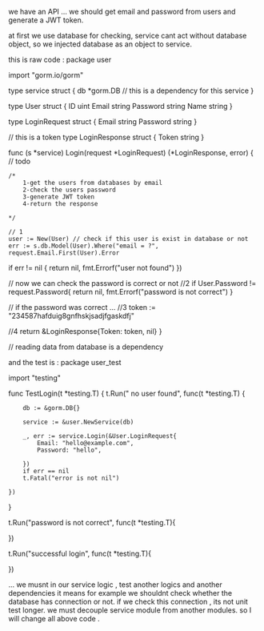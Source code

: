 we have an API ... we should  get email and password from users and generate a JWT token.

at first we use database for checking, service cant act without database object, so we injected database as an object to service.

this is raw code :
package user

import "gorm.io/gorm"

type service struct {
	db *gorm.DB // this is a dependency for this service
}

type User struct {
	ID       uint
	Email    string
	Password string
	Name     string
}

type LoginRequest struct {
	Email    string
	Password string
}

// this is a token
type LoginResponse struct {
	Token string
}

func (s *service) Login(request *LoginRequest) (*LoginResponse, error) {
	// todo

	/*
		1-get the users from databases by email
		2-check the users password
		3-generate JWT token
		4-return the response

	*/

	// 1
	user := New(User) // check if this user is exist in database or not
	err := s.db.Model(User).Where("email = ?", request.Email.First(User).Error


if err != nil {
	return nil, fmt.Errorf("user not found")
})

// now we can check the password is correct or not
//2
if User.Password != request.Password{
	return nil, fmt.Errorf("password is not correct")
}

// if the password was correct ...
//3
token := "234587hafduig8gnfhskjsadjfgaskdfj"

//4
return &LoginResponse{Token: token, nil}
}


// reading data from database is a dependency







and the test is :
package user_test

import "testing"

func TestLogin(t *testing.T) {
	t.Run(" no user found", func(t *testing.T) {

		db := &gorm.DB{}

		service := &user.NewService(db)

		_, err := service.Login(&User.LoginRequest{
			Email: "hello@example.com",
			Password: "hello",

		})
		if err == nil 
		t.Fatal("error is not nil")

	})
}

t.Run("password is not correct", func(t *testing.T){

})

t.Run("successful login", func(t *testing.T){

})









...
we musnt in our service logic , test another logics and another dependencies
it means for example we shouldnt check whether the database has connection or not.
if we check this connection , its not unit test longer.
we must decouple service module from another modules.
so I will change all above code .